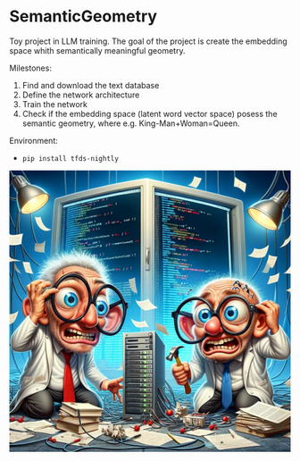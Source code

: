 # SemanticGeometry

Toy project in LLM training.
The goal of the project is create the embedding space whith semantically meaningful geometry.

Milestones:
1. Find and download the text database
2. Define the network architecture
3. Train the network
4. Check if the embedding space (latent word vector space) posess the semantic geometry, where e.g. King-Man+Woman=Queen.

Environment:
- `pip install tfds-nightly`

![Два дебила это сила](DevelopmentBuddies.jpg)
